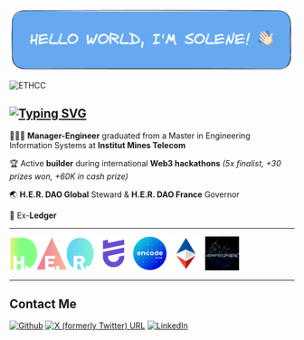 
![Hi](assets/Banner.png)

![ETHCC](assets/ETHCC.png)

## [![Typing SVG](https://readme-typing-svg.demolab.com?font=Fira+Code&pause=1000&color=010506&random=false&width=435&lines=Product+%26+Community+Stuff+in+Web3)](https://git.io/typing-svg)

🧑🏻‍🎓 **Manager-Engineer** graduated from a Master in Engineering Information Systems at **Institut Mines Telecom**

🏆 Active **builder** during international **Web3 hackathons** _(5x finalist, +30 prizes won, +60K in cash prize)_

🌏 **H.E.R. DAO Global** Steward & **H.E.R. DAO France** Governor

🔑 Ex-**Ledger**

------

<p align="left">
<a href="https://www.her-dao.xyz/" target="_blank" rel="noreferrer"><img src="https://github.com/sdaav/sdaav/blob/main/assets/H.E.R.%20DAO%20Global%20Logo.png" width="150" height="60" alt="C" /></a>
<a href="https://www.talentprotocol.com/" target="_blank" rel="noreferrer"><img src="https://github.com/sdaav/sdaav/blob/main/assets/Talent%20Protocol%20Logo.png" width="60" height="60" alt="Java" /></a>
<a href="https://www.encode.club/" target="_blank" rel="noreferrer"><img src="https://github.com/sdaav/sdaav/blob/main/assets/Encode%20Club%20Logo.png" width="60" height="60" alt="C++" /></a>
<a href="https://www.ethereum-france.com/" target="_blank" rel="noreferrer"><img src="https://github.com/sdaav/sdaav/blob/main/assets/Ethereum%20France%20Logo.jpeg" width="60" height="60" alt="Java" /></a>
<a href="https://kryptosphere.org/en/" target="_blank" rel="noreferrer"><img src="https://github.com/sdaav/sdaav/blob/main/assets/Kryptosphere%20Logo.gif" width="60" height="60" alt="Java" /></a>
</p>

-----

## Contact Me
<p><a href="https://github.com/sdaav" target="_blank"><img alt="Github" src="https://img.shields.io/badge/GitHub-%2312100E.svg?&style=for-the-badge&logo=Github&logoColor=white" /></a> <a href="https://twitter.com/_SDAV" target="_blank"><img <img alt="X (formerly Twitter) URL" src="https://img.shields.io/badge/twitter-%231DA1F2.svg?&style=for-the-badge&logo=twitter&logoColor=white" /></a> <a href="https://www.linkedin.com/in/solene-daviaud" target="_blank"><img alt="LinkedIn" src="https://img.shields.io/badge/linkedin-%230077B5.svg?&style=for-the-badge&logo=linkedin&logoColor=white" /></a>
</p>
